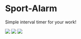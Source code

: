 # Sport-Alarm

Simple interval timer for your work!

![](http://it-dev.pro/dev_git/sport-alarm/screen1.jpg)
![](http://it-dev.pro/dev_git/sport-alarm/screen2.jpg)
![](http://it-dev.pro/dev_git/sport-alarm/screen3.jpg)